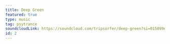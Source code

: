 ```yaml
---
title: Deep Green
featured: true
type: music
tag: psytrance
soundcloudLink: https://soundcloud.com/tripsurfer/deep-green?si=015099e1baf34346b5e90ab8380be186&utm_source=clipboard&utm_medium=text&utm_campaign=social_sharing
id: 2
---
```

